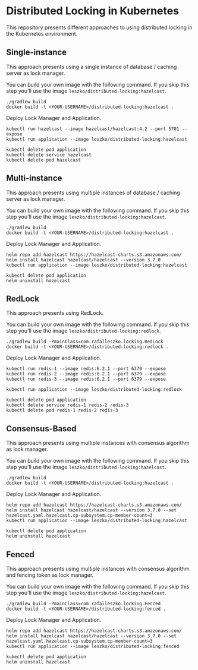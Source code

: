 # Distributed Locking in Kubernetes

This repository presents different approaches to using distributed locking in the Kubernetes environment.

## Single-instance

This approach presents using a single instance of database / caching server as lock manager.

You can build your own image with the following command. If you skip this step you'll use the image `leszko/distributed-locking:hazelcast`.

```
./gradlew build
docker build -t <YOUR-USERNAME>/distributed-locking:hazelcast .
```

Deploy Lock Manager and Application.
```
kubectl run hazelcast --image hazelcast/hazelcast:4.2 --port 5701 --expose
kubectl run application --image leszko/distributed-locking:hazelcast

kubectl delete pod application
kubectl delete service hazelcast
kubectl delete pod hazelcast
```

## Multi-instance

This approach presents using multiple instances of database / caching server as lock manager.

You can build your own image with the following command. If you skip this step you'll use the image `leszko/distributed-locking:hazelcast`.

```
./gradlew build
docker build -t <YOUR-USERNAME>/distributed-locking:hazelcast .
```
Deploy Lock Manager and Application.

```
helm repo add hazelcast https://hazelcast-charts.s3.amazonaws.com/
helm install hazelcast hazelcast/hazelcast --version 3.7.0
kubectl run application --image leszko/distributed-locking:hazelcast

kubectl delete pod application
helm uninstall hazelcast
```

## RedLock

This approach presents using RedLock.

You can build your own image with the following command. If you skip this step you'll use the image `leszko/distributed-locking:redlock`.

```
./gradlew build -PmainClass=com.rafalleszko.locking.RedLock
docker build -t <YOUR-USERNAME>/distributed-locking:redlock .
```

Deploy Lock Manager and Application.

```
kubectl run redis-1 --image redis:6.2.1 --port 6379 --expose
kubectl run redis-2 --image redis:6.2.1 --port 6379 --expose
kubectl run redis-3 --image redis:6.2.1 --port 6379 --expose

kubectl run application --image leszko/distributed-locking:redlock

kubectl delete pod application
kubectl delete service redis-1 redis-2 redis-3
kubectl delete pod redis-1 redis-2 redis-3
```

## Consensus-Based

This approach presents using multiple instances with consensus algorithm as lock manager.

You can build your own image with the following command. If you skip this step you'll use the image `leszko/distributed-locking:hazelcast`.

```
./gradlew build
docker build -t <YOUR-USERNAME>/distributed-locking:hazelcast .
```

Deploy Lock Manager and Application.

```
helm repo add hazelcast https://hazelcast-charts.s3.amazonaws.com/
helm install hazelcast hazelcast/hazelcast --version 3.7.0 --set hazelcast.yaml.hazelcast.cp-subsystem.cp-member-count=3
kubectl run application --image leszko/distributed-locking:hazelcast

kubectl delete pod application
helm uninstall hazelcast
```

## Fenced

This approach presents using multiple instances with consensus algorithm and fencing token as lock manager.

You can build your own image with the following command. If you skip this step you'll use the image `leszko/distributed-locking:hazelcast`.

```
./gradlew build -PmainClass=com.rafalleszko.locking.Fenced
docker build -t <YOUR-USERNAME>/distributed-locking:fenced .
```

Deploy Lock Manager and Application.

```
helm repo add hazelcast https://hazelcast-charts.s3.amazonaws.com/
helm install hazelcast hazelcast/hazelcast --version 3.7.0 --set hazelcast.yaml.hazelcast.cp-subsystem.cp-member-count=3
kubectl run application --image leszko/distributed-locking:fenced

kubectl delete pod application
helm uninstall hazelcast
```